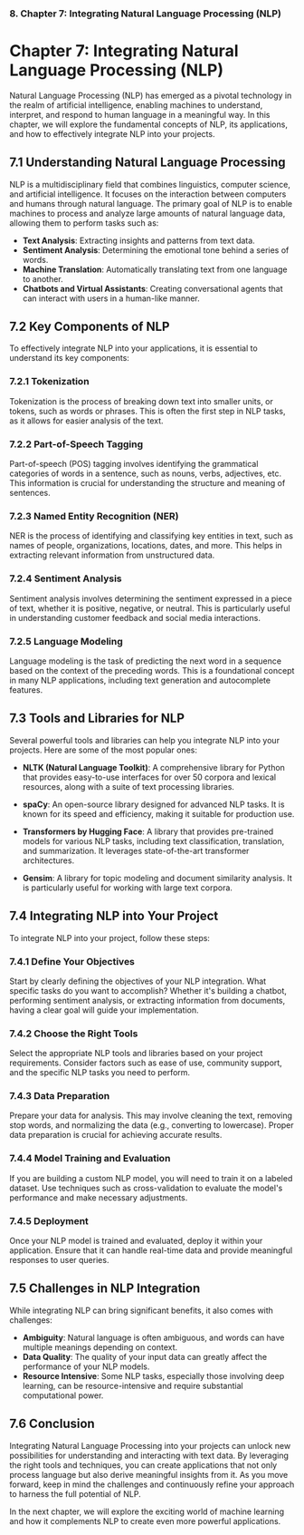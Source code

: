### 8. **Chapter 7: Integrating Natural Language Processing (NLP)**

# Chapter 7: Integrating Natural Language Processing (NLP)

Natural Language Processing (NLP) has emerged as a pivotal technology in the realm of artificial intelligence, enabling machines to understand, interpret, and respond to human language in a meaningful way. In this chapter, we will explore the fundamental concepts of NLP, its applications, and how to effectively integrate NLP into your projects.

## 7.1 Understanding Natural Language Processing

NLP is a multidisciplinary field that combines linguistics, computer science, and artificial intelligence. It focuses on the interaction between computers and humans through natural language. The primary goal of NLP is to enable machines to process and analyze large amounts of natural language data, allowing them to perform tasks such as:

- **Text Analysis**: Extracting insights and patterns from text data.
- **Sentiment Analysis**: Determining the emotional tone behind a series of words.
- **Machine Translation**: Automatically translating text from one language to another.
- **Chatbots and Virtual Assistants**: Creating conversational agents that can interact with users in a human-like manner.

## 7.2 Key Components of NLP

To effectively integrate NLP into your applications, it is essential to understand its key components:

### 7.2.1 Tokenization

Tokenization is the process of breaking down text into smaller units, or tokens, such as words or phrases. This is often the first step in NLP tasks, as it allows for easier analysis of the text.

### 7.2.2 Part-of-Speech Tagging

Part-of-speech (POS) tagging involves identifying the grammatical categories of words in a sentence, such as nouns, verbs, adjectives, etc. This information is crucial for understanding the structure and meaning of sentences.

### 7.2.3 Named Entity Recognition (NER)

NER is the process of identifying and classifying key entities in text, such as names of people, organizations, locations, dates, and more. This helps in extracting relevant information from unstructured data.

### 7.2.4 Sentiment Analysis

Sentiment analysis involves determining the sentiment expressed in a piece of text, whether it is positive, negative, or neutral. This is particularly useful in understanding customer feedback and social media interactions.

### 7.2.5 Language Modeling

Language modeling is the task of predicting the next word in a sequence based on the context of the preceding words. This is a foundational concept in many NLP applications, including text generation and autocomplete features.

## 7.3 Tools and Libraries for NLP

Several powerful tools and libraries can help you integrate NLP into your projects. Here are some of the most popular ones:

- **NLTK (Natural Language Toolkit)**: A comprehensive library for Python that provides easy-to-use interfaces for over 50 corpora and lexical resources, along with a suite of text processing libraries.

- **spaCy**: An open-source library designed for advanced NLP tasks. It is known for its speed and efficiency, making it suitable for production use.

- **Transformers by Hugging Face**: A library that provides pre-trained models for various NLP tasks, including text classification, translation, and summarization. It leverages state-of-the-art transformer architectures.

- **Gensim**: A library for topic modeling and document similarity analysis. It is particularly useful for working with large text corpora.

## 7.4 Integrating NLP into Your Project

To integrate NLP into your project, follow these steps:

### 7.4.1 Define Your Objectives

Start by clearly defining the objectives of your NLP integration. What specific tasks do you want to accomplish? Whether it's building a chatbot, performing sentiment analysis, or extracting information from documents, having a clear goal will guide your implementation.

### 7.4.2 Choose the Right Tools

Select the appropriate NLP tools and libraries based on your project requirements. Consider factors such as ease of use, community support, and the specific NLP tasks you need to perform.

### 7.4.3 Data Preparation

Prepare your data for analysis. This may involve cleaning the text, removing stop words, and normalizing the data (e.g., converting to lowercase). Proper data preparation is crucial for achieving accurate results.

### 7.4.4 Model Training and Evaluation

If you are building a custom NLP model, you will need to train it on a labeled dataset. Use techniques such as cross-validation to evaluate the model's performance and make necessary adjustments.

### 7.4.5 Deployment

Once your NLP model is trained and evaluated, deploy it within your application. Ensure that it can handle real-time data and provide meaningful responses to user queries.

## 7.5 Challenges in NLP Integration

While integrating NLP can bring significant benefits, it also comes with challenges:

- **Ambiguity**: Natural language is often ambiguous, and words can have multiple meanings depending on context.
- **Data Quality**: The quality of your input data can greatly affect the performance of your NLP models.
- **Resource Intensive**: Some NLP tasks, especially those involving deep learning, can be resource-intensive and require substantial computational power.

## 7.6 Conclusion

Integrating Natural Language Processing into your projects can unlock new possibilities for understanding and interacting with text data. By leveraging the right tools and techniques, you can create applications that not only process language but also derive meaningful insights from it. As you move forward, keep in mind the challenges and continuously refine your approach to harness the full potential of NLP. 

In the next chapter, we will explore the exciting world of machine learning and how it complements NLP to create even more powerful applications.